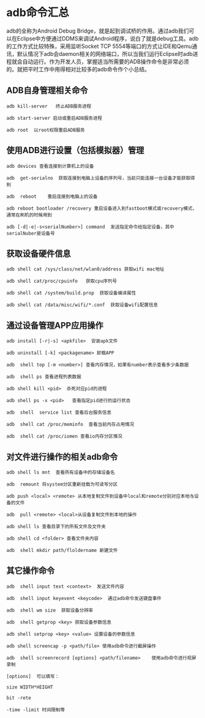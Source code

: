 # adb命令汇总

adb的全称为Android Debug Bridge，就是起到调试桥的作用。通过adb我们可以在Eclipse中方便通过DDMS来调试Android程序，说白了就是debug工具。adb的工作方式比较特殊，采用监听Socket TCP 5554等端口的方式让IDE和Qemu通讯，默认情况下adb会daemon相关的网络端口，所以当我们运行Eclipse时adb进程就会自动运行。作为开发人员，掌握适当所需要的ADB操作命令是非常必须的。就把平时工作中用得相对比较多的adb命令作个小总结。

## ADB自身管理相关命令

    adb kill-server   终止ADB服务进程

    adb start-server 启动或重启ADB服务进程

    adb root  以root权限重启ADB服务

## 使用ADB进行设置（包括模拟器）管理

    adb devices 查看连接到计算机上的设备

    adb  get-serialno  获取连接到电脑上设备的序列号，当前只能连接一台设备才能获取得到

    adb  reboot    重启连接到电脑上的设备

    adb reboot bootloader /recovery 重启设备进入到fastboot模式或recovery模式，通常在刷机的时候用到

    adb [-d|-e|-s<serialNumber>] command  发送指定命令给指定设备，其中serialNuber是设备号

## 获取设备硬件信息

    adb shell cat /sys/class/net/wlan0/address 获取wifi mac地址

    adb shell cat/proc/cpuinfo   获取cpu序列号

    adb shell cat /system/build.prop  获取设备编译属性

    adb shell cat /data/misc/wifi/*.conf  获取设备wifi配置信息

## 通过设备管理APP应用操作

    adb install [-r|-s] <apkfile>  安装apk文件

    adb uninstall [-k] <packagename> 卸载APP

    adb  shell top [-m <number>] 查看内存情况，如果有number表示查看多少条数据

    adb  shell ps 查看进程列表数据

    adb shell kill <pid>  杀死对应pid的进程

    adb shell ps -x <pid>   查看指定pid进行的运行状态

    adb  shell  service list 查看后台服务信息

    adb  shell cat /proc/meminfo  查看当前内存占用情况

    adb  shell cat /proc/iomen 查看io内存分区情况

## 对文件进行操作的相关adb命令

    adb shell ls mnt  查看所有设备中的存储设备名

    adb  remount 将system分区重新挂载为可读写分区

    adb push <local> <remote> 从本地复制文件到设备中local和remote分别对应本地与设备的文件

    adb  pull <remote> <local>从设备复制文件到本地的操作

    adb shell ls 查看目录下的所有文件及文件夹

    adb shell cd <folder> 查看文件夹内容

    adb  shell mkdir path/floldername 新建文件

## 其它操作命令

    adb  shell input text <context>  发送文件内容

    adb  shell input keyevent <keycode>  通过adb命令发送键盘事件

    adb  shell wm size  获取设备分辨率

    adb  shell getprop <key> 获取设备参数信息

    adb shell setprop <key> <value> 设置设备的参数信息

    adb shell screencap -p <path/file> 使用adb命令进行截屏操作

    adb  shell screenrecord [options] <path/filename>    使用adb命令进行视屏录制

    [options]  可以填写：

    size WIDTH*HEIGHT

    bit -rete

    -time -limit 时间限制等
